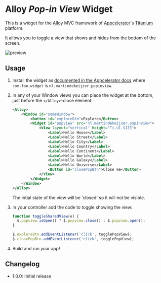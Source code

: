 # Alloy *Pop-in View* Widget

This is a widget for the [Alloy](http://projects.appcelerator.com/alloy/docs/Alloy-bootstrap/index.html) MVC framework of [Appcelerator](http://www.appcelerator.com)'s [Titanium](http://www.appcelerator.com/platform) platform.

It allows you to toggle a view that shows and hides from the bottom of the screen.

![preview](https://raw.github.com/Martin1982/nl.martindekeijzer.popinview/master/docs/popinview.gif)

## Usage 

1. Install the widget as [documented in the Appcelerator docs](http://docs.appcelerator.com/platform/latest/#!/guide/Basic_Widget) where `com.foo.widget` is `nl.martindekeijzer.popinview`.

2. In any of your Window views you can place the widget at the bottom, just before the `</Alloy>`-close element:

    ```xml
    <Alloy>
        <Window id="someWindow">
            <Button id="exploreBtn">Explore</Button>
            <Widget id="popview" src="nl.martindekeijzer.popinview">
                <View layout="vertical" height="Ti.UI.SIZE">
                    <Label>Hello House</Label>
                    <Label>Hello Street</Label>
                    <Label>Hello City</Label>
                    <Label>Hello Country</Label>
                    <Label>Hello Continent</Label>
                    <Label>Hello World</Label>
                    <Label>Hello Galaxy</Label>
                    <Label>Hello Universe</Label>
                    <Button id="closePopBtn">Close me</Button>
                </View>
            </Widget>
        </Window>
    </Alloy>    
    ```
    The intial state of the view will be 'closed' so it will not be visible.
    
3. In your controller add the code to toggle showing the view:

    ```javascript
    function toggleSharedView(e) {
      $.popview.isOpen() ? $.popview.close() : $.popview.open();
    }
    
    $.exploreBtn.addEventListener('click', togglePopView);
    $.closePopBtn.addEventListener('click', togglePopView);
    ```
    
4. Build and run your app!

## Changelog

- 1.0.0: Initial release